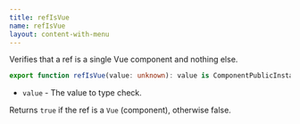 ```yaml
---
title: refIsVue
name: refIsVue
layout: content-with-menu
---
```


Verifies that a ref is a single Vue component and nothing else.

```ts
export function refIsVue(value: unknown): value is ComponentPublicInstance;
```

-   `value` - The value to type check.

Returns `true` if the ref is a `Vue` (component), otherwise false.

